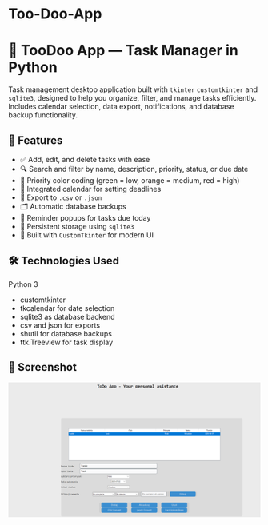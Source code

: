 # Too-Doo-App
# 📝 TooDoo App — Task Manager in Python

Task management desktop application built with `tkinter` `customtkinter` and `sqlite3`, designed to help you organize, filter, and manage tasks efficiently. Includes calendar selection, data export, notifications, and database backup functionality.

## 🚀 Features

- ✅ Add, edit, and delete tasks with ease
- 🔍 Search and filter by name, description, priority, status, or due date
- 🎨 Priority color coding (green = low, orange = medium, red = high)
- 📅 Integrated calendar for setting deadlines
- 💾 Export to `.csv` or `.json`
- 🗂️ Automatic database backups
- 🔔 Reminder popups for tasks due today
- 📁 Persistent storage using `sqlite3`
- 🌙 Built with `CustomTkinter` for modern UI

## 🛠️ Technologies Used
Python 3

- customtkinter
- tkcalendar for date selection
- sqlite3 as database backend
- csv and json for exports
- shutil for database backups
- ttk.Treeview for task display

## 📸 Screenshot

![TooDoo App](Screenshot.png)

